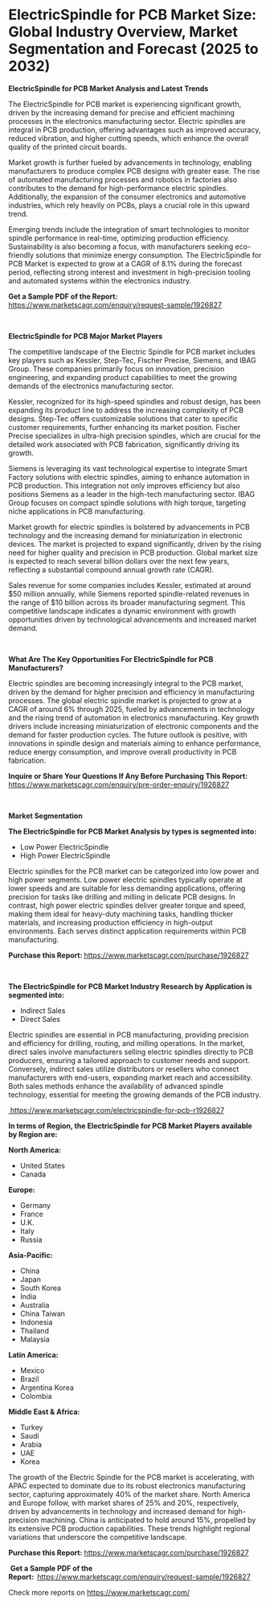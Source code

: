 <p><h1>ElectricSpindle for PCB Market Size: Global Industry Overview, Market Segmentation and Forecast (2025 to 2032)</h1></p><p><strong>ElectricSpindle for PCB Market Analysis and Latest Trends</strong></p>
<p><p>The ElectricSpindle for PCB market is experiencing significant growth, driven by the increasing demand for precise and efficient machining processes in the electronics manufacturing sector. Electric spindles are integral in PCB production, offering advantages such as improved accuracy, reduced vibration, and higher cutting speeds, which enhance the overall quality of the printed circuit boards.</p><p>Market growth is further fueled by advancements in technology, enabling manufacturers to produce complex PCB designs with greater ease. The rise of automated manufacturing processes and robotics in factories also contributes to the demand for high-performance electric spindles. Additionally, the expansion of the consumer electronics and automotive industries, which rely heavily on PCBs, plays a crucial role in this upward trend.</p><p>Emerging trends include the integration of smart technologies to monitor spindle performance in real-time, optimizing production efficiency. Sustainability is also becoming a focus, with manufacturers seeking eco-friendly solutions that minimize energy consumption. The ElectricSpindle for PCB Market is expected to grow at a CAGR of 8.1% during the forecast period, reflecting strong interest and investment in high-precision tooling and automated systems within the electronics industry.</p></p>
<p><strong>Get a Sample PDF of the Report:&nbsp;</strong> <a href="https://www.marketscagr.com/enquiry/request-sample/1926827?utm_campaign=1920&utm_medium=2&utm_source=Github&utm_content=ia&utm_term=15012025&utm_id=electricspindle-for-pcb">https://www.marketscagr.com/enquiry/request-sample/1926827</a></p>
<p>&nbsp;</p>
<p><strong>ElectricSpindle for PCB Major Market Players</strong></p>
<p><p>The competitive landscape of the Electric Spindle for PCB market includes key players such as Kessler, Step-Tec, Fischer Precise, Siemens, and IBAG Group. These companies primarily focus on innovation, precision engineering, and expanding product capabilities to meet the growing demands of the electronics manufacturing sector.</p><p>Kessler, recognized for its high-speed spindles and robust design, has been expanding its product line to address the increasing complexity of PCB designs. Step-Tec offers customizable solutions that cater to specific customer requirements, further enhancing its market position. Fischer Precise specializes in ultra-high precision spindles, which are crucial for the detailed work associated with PCB fabrication, significantly driving its growth.</p><p>Siemens is leveraging its vast technological expertise to integrate Smart Factory solutions with electric spindles, aiming to enhance automation in PCB production. This integration not only improves efficiency but also positions Siemens as a leader in the high-tech manufacturing sector. IBAG Group focuses on compact spindle solutions with high torque, targeting niche applications in PCB manufacturing.</p><p>Market growth for electric spindles is bolstered by advancements in PCB technology and the increasing demand for miniaturization in electronic devices. The market is projected to expand significantly, driven by the rising need for higher quality and precision in PCB production. Global market size is expected to reach several billion dollars over the next few years, reflecting a substantial compound annual growth rate (CAGR).</p><p>Sales revenue for some companies includes Kessler, estimated at around $50 million annually, while Siemens reported spindle-related revenues in the range of $10 billion across its broader manufacturing segment. This competitive landscape indicates a dynamic environment with growth opportunities driven by technological advancements and increased market demand.</p></p>
<p>&nbsp;</p>
<p><strong>What Are The Key Opportunities For ElectricSpindle for PCB Manufacturers?</strong></p>
<p><p>Electric spindles are becoming increasingly integral to the PCB market, driven by the demand for higher precision and efficiency in manufacturing processes. The global electric spindle market is projected to grow at a CAGR of around 6% through 2025, fueled by advancements in technology and the rising trend of automation in electronics manufacturing. Key growth drivers include increasing miniaturization of electronic components and the demand for faster production cycles. The future outlook is positive, with innovations in spindle design and materials aiming to enhance performance, reduce energy consumption, and improve overall productivity in PCB fabrication.</p></p>
<p><strong>Inquire or Share Your Questions If Any Before Purchasing This Report:</strong> <a href="https://www.marketscagr.com/enquiry/pre-order-enquiry/1926827?utm_campaign=1920&utm_medium=2&utm_source=Github&utm_content=ia&utm_term=15012025&utm_id=electricspindle-for-pcb">https://www.marketscagr.com/enquiry/pre-order-enquiry/1926827</a></p>
<p>&nbsp;</p>
<p><strong>Market Segmentation</strong></p>
<p><strong>The ElectricSpindle for PCB Market Analysis by types is segmented into:</strong></p>
<p><ul><li>Low Power ElectricSpindle</li><li>High Power ElectricSpindle</li></ul></p>
<p><p>Electric spindles for the PCB market can be categorized into low power and high power segments. Low power electric spindles typically operate at lower speeds and are suitable for less demanding applications, offering precision for tasks like drilling and milling in delicate PCB designs. In contrast, high power electric spindles deliver greater torque and speed, making them ideal for heavy-duty machining tasks, handling thicker materials, and increasing production efficiency in high-output environments. Each serves distinct application requirements within PCB manufacturing.</p></p>
<p><strong>Purchase this Report:&nbsp;</strong><a href="https://www.marketscagr.com/purchase/1926827?utm_campaign=1920&utm_medium=2&utm_source=Github&utm_content=ia&utm_term=15012025&utm_id=electricspindle-for-pcb">https://www.marketscagr.com/purchase/1926827</a></p>
<p>&nbsp;</p>
<p><strong>The ElectricSpindle for PCB Market Industry Research by Application is segmented into:</strong></p>
<p><ul><li>Indirect Sales</li><li>Direct Sales</li></ul></p>
<p><p>Electric spindles are essential in PCB manufacturing, providing precision and efficiency for drilling, routing, and milling operations. In the market, direct sales involve manufacturers selling electric spindles directly to PCB producers, ensuring a tailored approach to customer needs and support. Conversely, indirect sales utilize distributors or resellers who connect manufacturers with end-users, expanding market reach and accessibility. Both sales methods enhance the availability of advanced spindle technology, essential for meeting the growing demands of the PCB industry.</p></p>
<p><a href="https://www.marketscagr.com/electricspindle-for-pcb-r1926827?utm_campaign=1920&utm_medium=2&utm_source=Github&utm_content=ia&utm_term=15012025&utm_id=electricspindle-for-pcb">&nbsp;https://www.marketscagr.com/electricspindle-for-pcb-r1926827</a></p>
<p><strong>In terms of Region, the ElectricSpindle for PCB Market Players available by Region are:</strong></p>
<p>
    <p> <strong> North America: </strong>
        <ul>
            <li>United States</li>
            <li>Canada</li>
        </ul>
        </p> 
    <p> <strong> Europe: </strong>
        <ul>
            <li>Germany</li>
            <li>France</li>
            <li>U.K.</li>
            <li>Italy</li>
            <li>Russia</li>
        </ul>
        </p> 
    <p> <strong> Asia-Pacific: </strong>
        <ul>
            <li>China</li>
            <li>Japan</li>
            <li>South Korea</li>
            <li>India</li>
            <li>Australia</li>
            <li>China Taiwan</li>
            <li>Indonesia</li>
            <li>Thailand</li>
            <li>Malaysia</li>
        </ul>
        </p> 
    <p> <strong> Latin America: </strong>
        <ul>
            <li>Mexico</li>
            <li>Brazil</li>
            <li>Argentina Korea</li>
            <li>Colombia</li>
        </ul>
        </p> 
    <p> <strong> Middle East & Africa: </strong>
        <ul>
            <li>Turkey</li>
            <li>Saudi</li>
            <li>Arabia</li>
            <li>UAE</li>
            <li>Korea</li>
        </ul>
    </p>
    </p>
<p><p>The growth of the Electric Spindle for the PCB market is accelerating, with APAC expected to dominate due to its robust electronics manufacturing sector, capturing approximately 40% of the market share. North America and Europe follow, with market shares of 25% and 20%, respectively, driven by advancements in technology and increased demand for high-precision machining. China is anticipated to hold around 15%, propelled by its extensive PCB production capabilities. These trends highlight regional variations that underscore the competitive landscape.</p></p>
<p><strong>Purchase this Report: </strong><a href="https://www.marketscagr.com/purchase/1926827?utm_campaign=1920&utm_medium=2&utm_source=Github&utm_content=ia&utm_term=15012025&utm_id=electricspindle-for-pcb">https://www.marketscagr.com/purchase/1926827</a></p>
<p>&nbsp;<strong>Get a Sample PDF of the Report:&nbsp;&nbsp;</strong><a href="https://www.marketscagr.com/enquiry/request-sample/1926827?utm_campaign=1920&utm_medium=2&utm_source=Github&utm_content=ia&utm_term=15012025&utm_id=electricspindle-for-pcb">https://www.marketscagr.com/enquiry/request-sample/1926827</a></p>
<p><strong></strong></p>
<p>Check more reports on <a href="https://www.marketscagr.com/?utm_campaign=1920&utm_medium=2&utm_source=Github&utm_content=ia&utm_term=15012025&utm_id=electricspindle-for-pcb">https://www.marketscagr.com/</a></p>